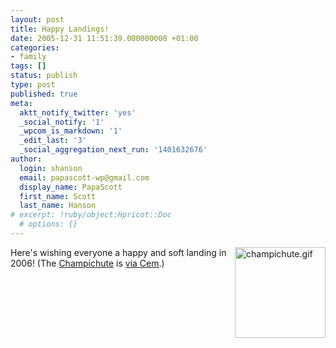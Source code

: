 ```yaml
---
layout: post
title: Happy Landings!
date: 2005-12-31 11:51:39.000000000 +01:00
categories:
- family
tags: []
status: publish
type: post
published: true
meta:
  aktt_notify_twitter: 'yes'
  _social_notify: '1'
  _wpcom_is_markdown: '1'
  _edit_last: '3'
  _social_aggregation_next_run: '1401632676'
author:
  login: shanson
  email: papascott-wp@gmail.com
  display_name: PapaScott
  first_name: Scott
  last_name: Hanson
# excerpt: !ruby/object:Hpricot::Doc
  # options: {}
---
```

<p><a href="http://www.hawkin.com/rkMain.asp?PAGEID=20670&STK_PROD_CODE=08720" title="Hawkin's Bazaar Product Detail- 08720: Champichute"><img src="http://www.papascott.de/wordpress/wp-content/uploads/2005/12/champichute.gif" border="0" height="145" width="145" alt="champichute.gif" align="right" /></a> Here's wishing everyone a happy and soft landing in 2006! (The <a href="http://www.hawkin.com/rkMain.asp?PAGEID=20670&STK_PROD_CODE=08720" title="Hawkin's Bazaar Product Detail- 08720: Champichute">Champichute</a> is <a href="http://java.blogg.de/eintrag.php?id=226" title="I wish you all a Successful and Happy New Year! [the egoist]">via Cem</a>.)</p>
